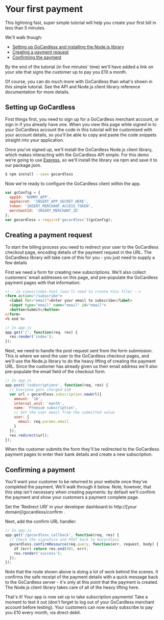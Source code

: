 # Your first payment

This lightning fast, super simple tutorial will help you create your first bill in less than 5 minutes.

We'll walk though:

* [Setting up GoCardless and installing the Node.js library](#setting-up-gocardless)
* [Creating a payment request](#creating-a-payment-request)
* [Confirming the payment](#confirming-a-payment)

By the end of the tutorial (in five minutes' time) we'll have added a link on your site that signs the customer up to pay you £10 a month.

Of course, you can do much more with GoCardless than what's shown in this simple tutorial. See the API and Node.js client library reference documentation for more details.

## Setting up GoCardless

First things first, you need to sign up for a GoCardless merchant account, or sign in if you already have one. When you view this page while signed in to your GoCardless account the code in this tutorial will be customised with your account details, so you'll be able to copy and paste the code snippets straight into your application.

Once you've signed up, we'll install the GoCardless Node.js client library, which makes interacting with the GoCardless API simple. For this demo we’re going to use [Express](http://expressjs.com/), so we'll install the library via npm and save it to our package.json.

```bash
$ npm install --save gocardless
```

Now we're ready to configure the GoCardless client within the app.

```js
var gcConfig = {
  appId: 'DUMMY_APP',
  appSecret: 'INSERT_APP_SECRET_HERE',
  token: 'INSERT_MERCHANT_ACCESS_TOKEN',
  merchantId: 'INSERT_MERCHANT_ID'
};
var gocardless = require('gocardless')(gcConfig);
```

## Creating a payment request

To start the billing process you need to redirect your user to the GoCardless checkout page, encoding details of the payment request in the URL. The GoCardless library will take care of this for you - you just need to supply a few details

First we need a form for creating new subscriptions. We'll also collect customers' email addresses on this page, and pre-populate the GoCardless payment pages with that information:

```html
<!-- in views/index.html (you'll need to create this file) -->
<form action="/subscribe">
  <label for="email">Enter your email to subscribe</label>
  <input type="email" name="email" id="email">
  <button>Submit</button>
</form>
<% end %>
```

```js
// In app.js
app.get('/', function(req, res) {
  res.render('index');
});
```

Next, we need to handle the post request sent from the form submission. This is where we send the user to the GoCardless checkout pages, and we'll use the Node.js library to do the heavy lifting of creating the payment URL. Since the customer has already given us their email address we'll also pre-populate the email field of the checkout form.

```js
// In app.js
app.post('/subscriptions', function(req, res) {
  // Everyone gets charged £10
  var url = gocardless.subscription.newUrl({
    amount: '10',
    interval_unit: 'month',
    name: 'Premium subscription',
    // Set the user email from the submitted value
    user: {
      email: req.params.email
    }
  });
  res.redirect(url);
});
```

When the customer submits the form they'll be redirected to the GoCardless payment pages to enter their bank details and create a new subscription.

## Confirming a payment

You'll want your customer to be returned to your website once they've completed the payment. We'll walk through it below. Note, however, that this step isn't necessary when creating payments: by default we'll confirm the payment and show your customers a payment complete page.

Set the 'Redirect URI' in your developer dashboard to http://[your domain]/gocardless/confirm .

Next, add the confirm URL handler:

```js
// In app.js
app.get('/gocardless_callback', function(req, res) {
  // Check the signature and POST back to GoCardless
  gocardless.confirmResource(req.query, function(err, request, body) {
    if (err) return res.end(401, err);
    res.render('success');
  });
});
```

Note that the route shown above is doing a lot of work behind the scenes. It confirms the safe receipt of the payment details with a quick message back to the GoCardless server - it's only at this point that the payment is created. The Node.js client library takes care of all of the heavy lifting here.

That's it! Your app is now set up to take subscription payments! Take a moment to test it out (don't forget to log out of your GoCardless merchant account before testing). Your customers can now easily subscribe to pay you £10 every month, via direct debit.
